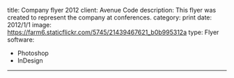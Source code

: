 title: Company flyer 2012
client: Avenue Code
description: This flyer was created to represent the company at conferences.
category: print
date: 2012/1/1
image: https://farm6.staticflickr.com/5745/21439467621_b0b995312a
type: Flyer
software:
- Photoshop
- InDesign
---